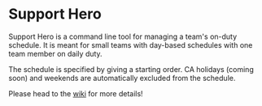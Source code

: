 Support Hero
============

Support Hero is a command line tool for managing a team's on-duty schedule. It is meant for small teams with day-based schedules with one team member on daily duty.

The schedule is specified by giving a starting order. CA holidays (coming soon) and weekends are automatically excluded from the schedule.


Please head to the [wiki](https://github.com/venkat/SupportHero/wiki "Support Hero Wiki") for more details!

